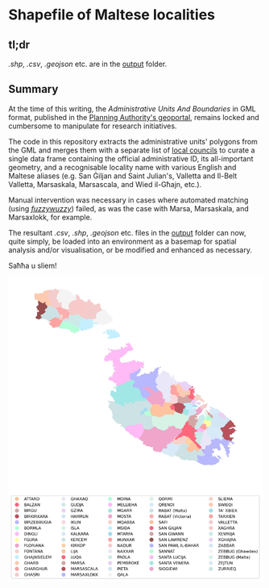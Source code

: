 # Shapefile of Maltese localities
## tl;dr
_.shp_, _.csv_, _.geojson_ etc. are in the [output]('//output/') folder.

## Summary
At the time of this writing, the _Administrative Units And Boundaries_ in GML format, published in the [Planning Authority's geoportal](https://msdi.data.gov.mt/geonetwork/srv/api/records/4c949ce6-70aa-4b18-b806-2e5a1a9544f9), remains locked and cumbersome to manipulate for research initiatives. 

The code in this repository extracts the administrative units' polygons from the GML and merges them with a separate list of [local councils](https://en.wikipedia.org/wiki/Local_councils_of_Malta) to curate a single data frame containing the official administrative ID, its all-important geometry, and a recognisable locality name with various English and Maltese aliases (e.g. San Ġiljan and Saint Julian's, Valletta and Il-Belt Valletta, Marsaskala, Marsascala, and Wied il-Għajn, etc.). 

Manual intervention was necessary in cases where automated matching (using [_fuzzywuzzy_](https://pypi.org/project/fuzzywuzzy/)) failed, as was the case with Marsa, Marsaskala, and Marsaxlokk, for example. 

The resultant _.csv_, _.shp_, _.geojson_ etc. files in the [output]('/output/') folder can now, quite simply, be loaded into an environment as a basemap for spatial analysis and/or visualisation, or be modified and enhanced as necessary.

Saħħa u sliem!

![maltaregions](output/localities_map_withLegend.jpg)

